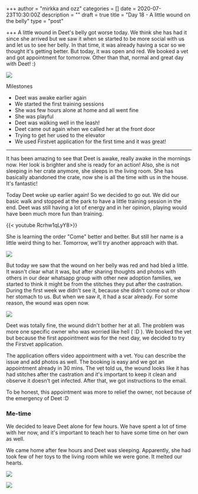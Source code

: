 +++
author = "mirkka and ozz"
categories = []
date = 2020-07-23T10:30:00Z
description = ""
draft = true
title = "Day 18 - A little wound on the belly"
type = "post"

+++
A little wound in Deet's belly got worse today. We think she has had it since she arrived but we saw it when se started to be more social with us and let us to see her belly. In that time, it was already having a scar so we thought it's getting better. But today, it was open and red. We booked a vet and got appointment for tomorrow. Other than that, normal and great day with Deet! :)

![](/images/20200722_151309.jpg)

Milestones

* Deet was awake earlier again
* We started the first training sessions
* She was few hours alone at home and all went fine
* She was playful
* Deet was walking well in the leash!
* Deet came out again when we called her at the front door
* Trying to get her used to the elevator
* We used Firstvet application for the first time and it was great!

***

It has been amazing to see that Deet is awake, really awake in the mornings now. Her look is brighter and she is ready for an action! Also, she is not sleeping in her crate anymore, she sleeps in the living room. She has basically abandoned the crate, now she is all the time with us in the house. It's fantastic!

Today Deet woke up earlier again! So we decided to go out. We did our basic walk and stopped at the park to have a little training session in the end. Deet was still having a lot of energy and in her opinion, playing would have been much more fun than training.

{{< youtube Rcrhw1qLyY8>}}

She is learning the order "Come" better and better. But still her name is a little weird thing to her. Tomorrow, we'll try another approach with that.

![](/images/20200722_131020.jpg)

But today we saw that the wound on her belly was red and had bled a little. It wasn't clear what it was, but after sharing thoughts and photos with others in our dear whatsapp group with other new adoption families, we started to think it might be from the stitches they put after the castration. During the first week we didn't see it, because she didn't come out or show her stomach to us. But when we saw it, it had a scar already. For some reason, the wound was open now.

![](/images/20200722_141545.jpg)

Deet was totally fine, the wound didn't bother her at all. The problem was more one specific owner who was worried like hell ( :D ). We booked the vet but because the first appointment was for the next day, we decided to try the Firstvet application.

The application offers video appointment with a vet. You can describe the issue and add photos as well. The booking is easy and we got an appointment already in 30 mins. The vet told us, the wound looks like it has had stitches after the castration and it's important to keep it clean and observe it doesn't get infected. After that, we got instructions to the email. 

To be honest, this appointment was more to relief the owner, not because of the emergency of Deet :D

### Me-time

We decided to leave Deet alone for few hours. We have spent a lot of time with her now, and it's important to teach her to have some time on her own as well. 

We came home after few hours and Deet was sleeping. Apparently, she had took few of her toys to the living room while we were gone. It melted our hearts. 

![](/images/20200722_191424.jpg)

![](/images/20200722_191434.jpg)